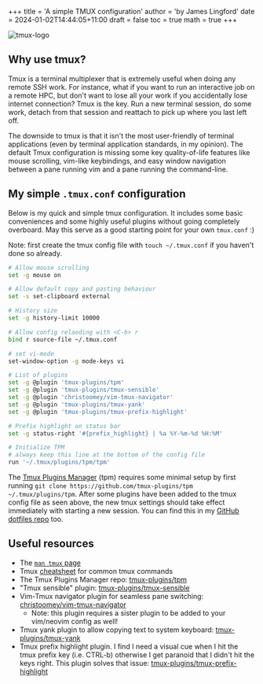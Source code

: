 +++
title = 'A simple TMUX configuration'
author = 'by James Lingford'
date = 2024-01-02T14:44:05+11:00
draft = false
toc = true
math = true
+++

![tmux-logo](https://upload.wikimedia.org/wikipedia/commons/e/e4/Tmux_logo.svg)

## Why use tmux?

Tmux is a terminal multiplexer that is extremely useful when doing any remote SSH work.
For instance, what if you want to run an interactive job on a remote HPC, but don't want to lose all your work if you accidentally lose internet connection?
Tmux is the key. Run a new terminal session, do some work, detach from that session and reattach to pick up where you last left off.

The downside to tmux is that it isn't the most user-friendly of terminal applications (even by terminal application standards, in my opinion).
The default Tmux configuration is missing some key quality-of-life features like mouse scrolling, vim-like keybindings, and easy window navigation between a pane running vim and a pane running the command-line.

## My simple `.tmux.conf` configuration

Below is my quick and simple tmux configuration.
It includes some basic conveniences and some highly useful plugins without going completely overboard.
May this serve as a good starting point for your own `tmux.conf` :)

Note: first create the tmux config file with `touch ~/.tmux.conf` if you haven't done so already.
```bash
# Allow mouse scrolling
set -g mouse on

# Allow default copy and pasting behaviour
set -s set-clipboard external

# History size
set -g history-limit 10000

# Allow config relaoding with <C-b> r
bind r source-file ~/.tmux.conf

# set vi-mode
set-window-option -g mode-keys vi

# List of plugins
set -g @plugin 'tmux-plugins/tpm'
set -g @plugin 'tmux-plugins/tmux-sensible'
set -g @plugin 'christoomey/vim-tmux-navigator'
set -g @plugin 'tmux-plugins/tmux-yank'
set -g @plugin 'tmux-plugins/tmux-prefix-highlight'

# Prefix highlight on status bar
set -g status-right '#{prefix_highlight} | %a %Y-%m-%d %H:%M'

# Initialize TPM
# always keep this line at the bottom of the config file
run '~/.tmux/plugins/tpm/tpm'
```
The [Tmux Plugins Manager](https://github.com/tmux-plugins/tpm) (tpm) requires some minimal setup by first running `git clone https://github.com/tmux-plugins/tpm ~/.tmux/plugins/tpm`.
After some plugins have been added to the tmux config file as seen above, the new tmux settings should take effect immediately with starting a new session. 
You can find this in my [GitHub dotfiles repo](https://github.com/jlingford/.dotfiles) too.

## Useful resources

- The [`man tmux` page](https://man7.org/linux/man-pages/man1/tmux.1.html)
- Tmux [cheatsheet](https://quickref.me/tmux.html) for common tmux commands
- The Tmux Plugins Manager repo: [tmux-plugins/tpm](https://github.com/tmux-plugins/tpm)
- "Tmux sensible" plugin: [tmux-plugins/tmux-sensible](https://github.com/tmux-plugins/tmux-sensible)
- Vim-Tmux navigator plugin for seamless pane switching: [christoomey/vim-tmux-navigator](https://github.com/christoomey/vim-tmux-navigator)
    - Note: this plugin requires a sister plugin to be added to your vim/neovim config as well! 
- Tmux yank plugin to allow copying text to system keyboard: [tmux-plugins/tmux-yank](https://github.com/tmux-plugins/tmux-yank)
- Tmux prefix highlight plugin. I find I need a visual cue when I hit the tmux prefix key (i.e. CTRL-b) otherwise I get paranoid that I didn't hit the keys right. This plugin solves that issue: [tmux-plugins/tmux-prefix-highlight](https://github.com/tmux-plugins/tmux-prefix-highlight)
